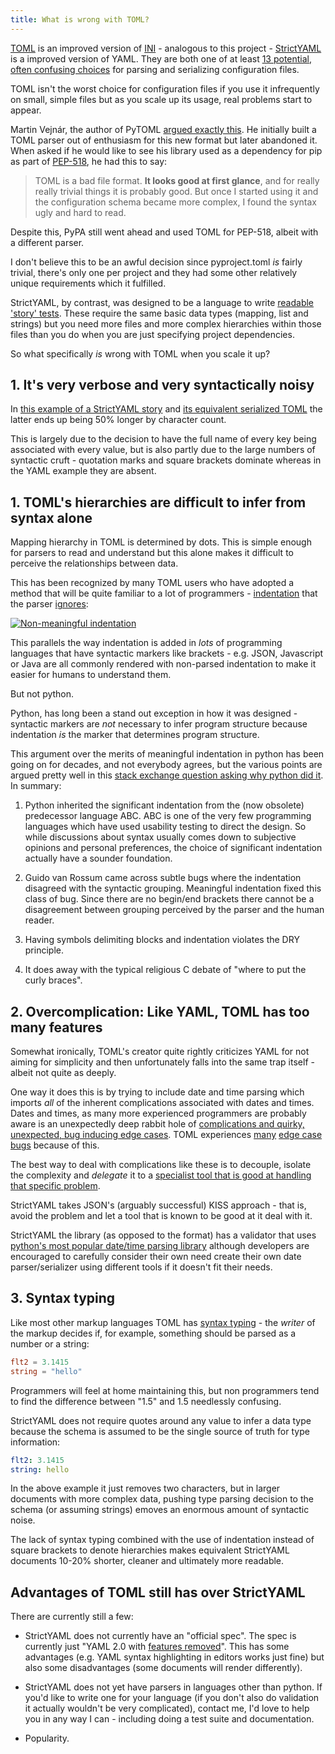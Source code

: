 ```yaml
---
title: What is wrong with TOML?
---
```


[TOML](https://github.com/toml-lang/toml) is an improved version of [INI](../ini) -
analogous to this project - [StrictYAML](https://github.com/crdoconnor/strictyaml) is a
improved version of YAML. They are both one of at least
[13 potential, often confusing choices](../) for parsing and serializing
configuration files.

TOML isn't the worst choice for configuration files if you use it infrequently
on small, simple files but as you scale up its usage, real problems start to appear.

Martin Vejnár, the author of PyTOML
[argued exactly this](https://github.com/avakar/pytoml/issues/15#issuecomment-217739462).
He initially built a TOML parser out of enthusiasm for this new format but later abandoned
it. When asked if he would like to see his library used as a dependency for pip as
part of [PEP-518](https://www.python.org/dev/peps/pep-0518/), he had this to say:

>TOML is a bad file format. **It looks good at first glance**, and for really really
>trivial things it is probably good. But once I started using it and the
>configuration schema became more complex, I found the syntax ugly and hard to read.

Despite this, PyPA still went ahead and used TOML for PEP-518, albeit
with a different parser.

I don't believe this to be an awful decision since pyproject.toml *is* fairly trivial,
there's only one per project and they had some other relatively unique requirements
which it fulfilled.

StrictYAML, by contrast, was designed to be a language to write
[readable 'story' tests](../../../hitchstory). These require the same basic
data types (mapping, list and strings) but you need more files and more
complex hierarchies within those files than you do when you are just
specifying project dependencies.

So what specifically *is* wrong with TOML when you scale it up?

## 1. It's very verbose and very syntactically noisy

In [this example of a StrictYAML story](https://github.com/crdoconnor/strictyaml/blob/master/hitch/story/map.story)
and [its equivalent serialized TOML](https://github.com/crdoconnor/strictyaml/blob/master/hitch/story/map.toml)
the latter ends up being 50% longer by character count.

This is largely due to the decision to have the full name of every key being associated
with every value, but is also partly due to the large numbers of syntactic cruft -
quotation marks and square brackets dominate whereas in the YAML example they are
absent.


## 1. TOML's hierarchies are difficult to infer from syntax alone

Mapping hierarchy in TOML is determined by dots. This is simple enough for
parsers to read and understand but this alone makes it difficult to perceive
the relationships between data.

This has been recognized by many TOML users who have adopted a method that
will be quite familiar to a lot of programmers - [indentation](https://github.com/leereilly/csi/blob/567e5b55f766847c9dcc7de482c0fd241fa7377a/lib/data/master.toml) that the parser
[ignores](https://github.com/CzarSimon/simonlindgren.info/blob/a391a6345b16f2d8093f6d4c5f422399b4b901eb/simon-cv/config.toml):

[![Non-meaningful indentation](../toml-indentation-1.png)](https://github.com/gazreese/gazreese.com/blob/c4c3fa7d576a4c316f11f0f7a652ca11ab23586d/Hugo/config.toml)

This parallels the way indentation is added in *lots* of programming languages that have syntactic markers
like brackets - e.g.  JSON, Javascript or Java are all commonly rendered with non-parsed indentation to make it
easier for humans to understand them.

But not python.

Python, has long been a stand out exception in how it was designed -
syntactic markers are *not* necessary to infer program structure because indentation *is* the marker
that determines program structure.

This argument over the merits of meaningful indentation in python has been going on for decades, and not everybody agrees, but the various points are argued pretty well in this [stack exchange question asking why python did it](https://softwareengineering.stackexchange.com/questions/313034/why-should-a-language-prefer-indentation-over-explicit-markers-for-blocks). In summary:

1. Python inherited the significant indentation from the (now obsolete) predecessor language ABC. ABC is one of the very few programming languages which have used usability testing to direct the design. So while discussions about syntax usually comes down to subjective opinions and personal preferences, the choice of significant indentation actually have a sounder foundation.

2. Guido van Rossum came across subtle bugs where the indentation disagreed with the syntactic grouping. Meaningful indentation fixed this class of bug. Since there are no begin/end brackets there cannot be a disagreement between grouping perceived by the parser and the human reader.

3. Having symbols delimiting blocks and indentation violates the DRY principle.

4. It does away with the typical religious C debate of "where to put the curly braces".


## 2. Overcomplication: Like YAML, TOML has too many features

Somewhat ironically, TOML's creator quite rightly criticizes YAML for not aiming for simplicity
and then unfortunately falls into the same trap itself - albeit not quite as deeply.

One way it does this is by trying to include date and time parsing which imports
*all* of the inherent complications associated with dates and times. Dates and times,
as many more experienced programmers are probably aware is an unexpectedly deep rabbit hole
of [complications and quirky, unexpected, bug inducing edge cases](https://infiniteundo.com/post/25326999628/falsehoods-programmers-believe-about-time). TOML experiences [many](https://github.com/uiri/toml/issues/55) [edge case](https://github.com/uiri/toml/issues/196) [bugs](https://github.com/uiri/toml/issues/202) because of this.

The best way to deal with complications like these is to decouple, isolate the complexity and *delegate* it to a
[specialist tool that is good at handling that specific problem](https://en.wikipedia.org/wiki/Unix_philosophy).

StrictYAML takes JSON's (arguably successful) KISS approach - that is, avoid the problem and let a tool
that is known to be good at it deal with it.

StrictYAML the library (as opposed to the format) has a validator that uses
[python's most popular date/time parsing library](https://dateutil.readthedocs.io/en/stable/) although
developers are encouraged to carefully consider their own need create their own
date parser/serializer using different tools if it doesn't fit their needs.


## 3. Syntax typing

Like most other markup languages TOML has [syntax typing](../../why/syntax-typing-bad) -
the *writer* of the markup decides if, for example, something should be parsed as a number
or a string:

```toml
flt2 = 3.1415
string = "hello"
```

Programmers will feel at home maintaining this, but non programmers tend to find the
difference between "1.5" and 1.5 needlessly confusing.

StrictYAML does not require quotes around any value to infer a data type because the
schema is assumed to be the single source of truth for type information:

```yaml
flt2: 3.1415
string: hello
```

In the above example it just removes two characters, but in larger documents with more
complex data, pushing type parsing decision to the schema (or assuming strings)
emoves an enormous amount of syntactic noise.

The lack of syntax typing combined with the use of indentation instead of square brackets
to denote hierarchies makes equivalent StrictYAML documents 10-20% shorter, cleaner
and ultimately more readable.

## Advantages of TOML still has over StrictYAML

There are currently still a few:

* StrictYAML does not currently have an "official spec". The spec is currently just "YAML 2.0 with [features removed](../../features-removed)". This has some advantages (e.g. YAML syntax highlighting in editors works just fine) but also some disadvantages (some documents will render differently).

* StrictYAML does not yet have parsers in languages other than python. If you'd like to write one for your language (if you don't also do validation it actually wouldn't be very complicated), contact me, I'd love to help you in any way I can - including doing a test suite and documentation.

* Popularity.
